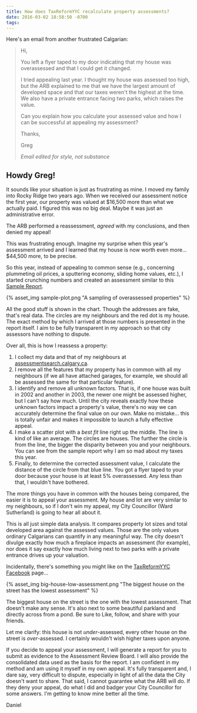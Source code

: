 ```yaml
---
title: How does TaxReformYYC recalculate property assessments?
date: 2016-03-02 18:58:50 -0700
tags:
---
```



Here's an email from another frustrated Calgarian:

> Hi,
>
> You left a flyer taped to my door indicating that my house was overassessed and that I could get it changed.
>
> I tried appealing last year. I thought my house was assessed too high, but the ARB explained to me that we have the largest amount of developed space and that our taxes weren't the highest at the time. We also have a private entrance facing two parks, which raises the value.
>
> Can you explain how you calculate your assessed value and how I can be successful at appealing my assessment?
>
> Thanks,
>
> Greg
>
> <cite>Email edited for style, not substance</cite>

## Howdy Greg!
    
It sounds like your situation is just as frustrating as mine. I moved my family into Rocky Ridge two years ago. When we received our assessment notice the first year, our property was valued at $16,500 more than what we actually paid. I figured this was no big deal. Maybe it was just an administrative error.

The ARB performed a reassessment, _agreed_ with my conclusions, and then denied my appeal!

This was frustrating enough. Imagine my surprise when this year's assessment arrived and I learned that my house is now worth even more... $44,500 more, to be precise. 

So this year, instead of appealing to common sense (e.g., concerning plummeting oil prices, a sputtering economy, sliding home values, etc.), I started crunching numbers and created an assessment similar to this [Sample Report](/Sample-Report-for-2016).

{% asset_img sample-plot.png "A sampling of overassessed properties" %}

All the good stuff is shown in the chart. Though the addresses are fake, that's real data. The circles are my neighbours and the red dot is my house. The exact method by which I arrived at those numbers is presented in the report itself. I aim to be fully transparent in my approach so that city assessors have nothing to dispute.

Over all, this is how I reassess a property:

1. I collect my data and that of my neighbours at [assessmentsearch.calgary.ca](http://assessmentsearch.calgary.ca).
2. I remove all the features that my property has in common with all my neighbours (if we all have attached garages, for example, we should all be assessed the same for that particular feature).
3. I identify and remove all unknown factors. That is, if one house was built in 2002 and another in 2003, the newer one might be assessed higher, but I can't say how much. Until the city reveals exactly how these unknown factors impact a property's value, there's no way we can accurately determine the final value on our own. Make no mistake... this is totally unfair and makes it impossible to launch a fully effective appeal.
4. I make a scatter plot with a _best fit_ line right up the middle. The line is kind of like an average. The circles are houses. The further the circle is from the line, the bigger the disparity between you and your neighbours. You can see from the sample report why I am so mad about my taxes this year.
5. Finally, to determine the corrected assessment value, I calculate the distance of the circle from that blue line. You got a flyer taped to your door because your house is at least 5% overassessed. Any less than that, I wouldn't have bothered.

The more things you have in common with the houses being compared, the easier it is to appeal your assessment. My house and lot are very similar to my neighbours, so if I don't win my appeal, my City Councillor (Ward Sutherland) is going to hear all about it.

This is all just simple data analysis. It compares property lot sizes and total developed area against the assessed values. Those are the only values ordinary Calgarians can quantify in any meaningful way. The city doesn't divulge exactly how much a fireplace impacts an assessment (for example), nor does it say exactly how much living next to two parks with a private entrance drives up your valuation.

Incidentally, there's something you might like on the [TaxReformYYC Facebook](https://www.facebook.com/taxreformyyc/) page...

{% asset_img big-house-low-assessment.png "The biggest house on the street has the lowest assessment" %}


The biggest house on the street is the one with the lowest assessment. That doesn't make any sense. It's also next to some beautiful parkland and directly across from a pond. Be sure to Like, follow, and share with your friends.

Let me clarify: this house is not _under_-assessed, every other house on the street is _over_-assessed. I certainly wouldn't wish higher taxes upon anyone.

If you decide to appeal your assessment, I will generate a report for you to submit as evidence to the Assessment Review Board. I will also provide the consolidated data used as the basis for the report. I am confident in my method and am using it myself in my own appeal. It's fully transparent and, I dare say, very difficult to dispute, especially in light of all the data the City doesn't want to share. That said, I cannot guarantee what the ARB will do. If they deny your appeal, do what I did and badger your City Councillor for some answers. I'm getting to know mine better all the time.

Daniel


